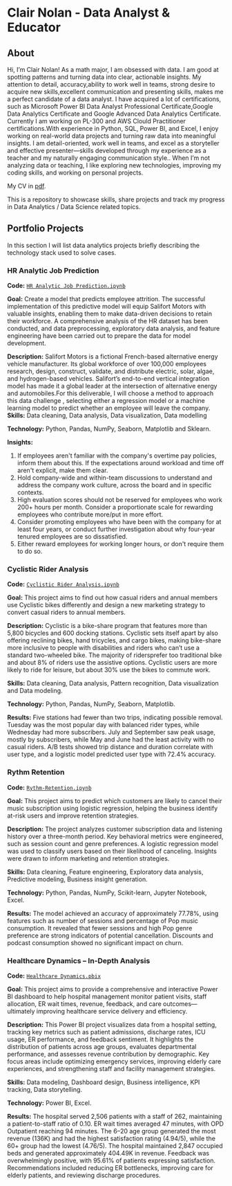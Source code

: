 # Clair Nolan - Data Analyst & Educator
## About
Hi, I’m Clair Nolan! As a math major, I am obsessed with data. I am good at spotting patterns and  turning data into clear, actionable insights. My attention to detail, accuracy,ability to work well in teams, strong desire to acquire new skills,excellent communication and presenting skills, makes me a perfect candidate of a data analyst. 
I have acquired a lot of certifications, such as Microsoft Power BI Data Analyst Professional Certificate,Google Data Analytics Certificate and Google Advanced Data Analytics Certificate. Currently I am working on PL-300 and AWS Clould Practitioner certifications.With experience in Python, SQL, Power BI, and Excel, I enjoy working on real-world data projects and turning raw data into meaningful insights. 
I am detail-oriented, work well in teams, and excel as a storyteller and effective presenter—skills developed through my experience as a teacher and my naturally engaging communication style.. 
When I’m not analyzing data or teaching, I like exploring new technologies, improving my coding skills, and working on personal projects.

My CV in [pdf](https://github.com/Clairzhq/Data-Analysis-Portfolio/blob/main/Clair%20Nolan-CV.pdf).

This is a repository to showcase skills, share projects and track my progress in Data Analytics / Data Science related topics.


## Portfolio Projects
In this section I will list data analytics projects briefly describing the technology stack used to solve cases.

### HR Analytic Job Prediction  
**Code:** [`HR Analytic Job Prediction.ipynb`](https://github.com/Clairzhq/HR-Analytics-Job-Prediction/blob/main/Hr%20Analytic%20Job%20Prediction.ipynb)

**Goal:** Create a model that predicts employee attrition. The successful implementation of this predictive model will equip Salifort Motors with valuable insights, enabling them to make data-driven decisions to retain their workforce. A comprehensive analysis of the HR dataset has been conducted, and data preprocessing, exploratory data analysis, and feature engineering have been carried out to prepare the data for model development.  

**Description:** Salifort Motors is a fictional French-based alternative energy vehicle manufacturer. Its global workforce of over 100,000 employees research, design, construct, validate, and distribute electric, solar, algae, and hydrogen-based vehicles. Salifort’s end-to-end vertical integration model has made it a global leader at the intersection of alternative energy and automobiles.For this deliverable, I will choose a method to approach this data challenge , selecting either a regression model or a machine learning model to predict whether an employee will leave the company.
**Skills:** Data cleaning, Data analysis, Data visualization, Data modelling

**Technology:** Python, Pandas, NumPy, Seaborn, Matplotlib and Sklearn.

**Insights:**
1. If employees aren't familiar with the company's overtime pay policies, inform them about this. If the expectations around workload and time off aren't explicit, make them clear. 
2. Hold company-wide and within-team discussions to understand and address the company work culture, across the board and in specific contexts. 
3. High evaluation scores should not be reserved for employees who work 200+ hours per month. Consider a proportionate scale for rewarding employees who contribute more/put in more effort. 
4. Consider promoting employees who have been with the company for at least four years, or conduct further investigation about why four-year tenured employees are so dissatisfied. 
5. Either reward employees for working longer hours, or don't require them to do so.

###   Cyclistic Rider Analysis
**Code:** [`Cyclistic Rider Analysis.ipynb`](https://github.com/Clairzhq/Cyclistic-Rider-Analysis/blob/main/Cyclistic%20Rider%20Analysis.ipynb)

**Goal:** This project aims to find out how casual riders and annual members use Cyclistic bikes differently and design a new marketing strategy to convert casual riders to annual members.  

**Description:** Cyclistic is a bike-share program that features more than 5,800 bicycles and 600 docking stations. Cyclistic sets itself apart by also offering reclining bikes, hand tricycles, and cargo bikes, making bike-share more inclusive to people with disabilities and riders who can’t use a standard two-wheeled bike. The majority of ridersprefer too traditional bike and about 8% of riders use the assistive options. Cyclistic users are more likely to ride for leisure, but about 30% use the bikes to commute work.  

**Skills:** Data cleaning, Data analysis, Pattern recognition, Data visualization and Data modeling.  

**Technology:** Python, Pandas, NumPy, Seaborn, Matplotlib.  

**Results:** Five stations had fewer than two trips, indicating possible removal. Tuesday was the most popular day with balanced rider types, while Wednesday had more subscribers. July and September saw peak usage, mostly by subscribers, while May and June had the least activity with no casual riders. A/B tests showed trip distance and duration correlate with user type, and a logistic model predicted user type with 72.4% accuracy.

### Rythm Retention

**Code:** [`Rythm-Retention.ipynb`](https://github.com/Clairzhq/Rythm-Retention/blob/main/Rythm%20Retention.ipynb)

**Goal:** This project aims to predict which customers are likely to cancel their music subscription using logistic regression, helping the business identify at-risk users and improve retention strategies.

**Description:** The project analyzes customer subscription data and listening history over a three-month period. Key behavioral metrics were engineered, such as session count and genre preferences. A logistic regression model was used to classify users based on their likelihood of canceling. Insights were drawn to inform marketing and retention strategies.

**Skills:** Data cleaning, Feature engineering, Exploratory data analysis, Predictive modeling, Business insight generation.

**Technology:** Python, Pandas, NumPy, Scikit-learn, Jupyter Notebook, Excel.

**Results:** The model achieved an accuracy of approximately 77.78%, using features such as number of sessions and percentage of Pop music consumption. It revealed that fewer sessions and high Pop genre preference are strong indicators of potential cancellation. Discounts and podcast consumption showed no significant impact on churn.


### Healthcare Dynamics – In-Depth Analysis

**Code:** [`Healthcare Dynamics.pbix`](https://github.com/Clairzhq/Hospital-Power-BI-Project)

**Goal:** This project aims to provide a comprehensive and interactive Power BI dashboard to help hospital management monitor patient visits, staff allocation, ER wait times, revenue, feedback, and care outcomes—ultimately improving healthcare service delivery and efficiency.

**Description:** This Power BI project visualizes data from a hospital setting, tracking key metrics such as patient admissions, discharge rates, ICU usage, ER performance, and feedback sentiment. It highlights the distribution of patients across age groups, evaluates departmental performance, and assesses revenue contribution by demographic. Key focus areas include optimizing emergency services, improving elderly care experiences, and strengthening staff and facility management strategies.

**Skills:** Data modeling, Dashboard design, Business intelligence, KPI tracking, Data storytelling.

**Technology:** Power BI, Excel.

**Results:** The hospital served 2,506 patients with a staff of 262, maintaining a patient-to-staff ratio of 0.10. ER wait times averaged 47 minutes, with OPD Outpatient reaching 94 minutes. The 6–20 age group generated the most revenue (136K) and had the highest satisfaction rating (4.94/5), while the 60+ group had the lowest (4.76/5). The hospital maintained 2,847 occupied beds and generated approximately 404.49K in revenue. Feedback was overwhelmingly positive, with 95.61% of patients expressing satisfaction. Recommendations included reducing ER bottlenecks, improving care for elderly patients, and reviewing discharge procedures.
